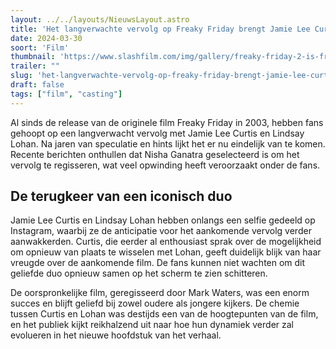 ```yaml
---
layout: ../../layouts/NieuwsLayout.astro
title: 'Het langverwachte vervolg op Freaky Friday brengt Jamie Lee Curtis en Lindsay Lohan opnieuw samen op het scherm'
date: 2024-03-30
soort: 'Film'
thumbnail: 'https://www.slashfilm.com/img/gallery/freaky-friday-2-is-freakin-happening-with-jamie-lee-curtis-and-lindsay-lohan-in-talks-to-return/intro-1711743791.jpg'
trailer: ""
slug: 'het-langverwachte-vervolg-op-freaky-friday-brengt-jamie-lee-curtis-en-lindsay-lohan-opnieuw-samen-op-het-scherm'
draft: false
tags: ["film", "casting"]
---
```


Al sinds de release van de originele film Freaky Friday in 2003, hebben fans gehoopt op een langverwacht vervolg met Jamie Lee Curtis en Lindsay Lohan. Na jaren van speculatie en hints lijkt het er nu eindelijk van te komen. Recente berichten onthullen dat Nisha Ganatra geselecteerd is om het vervolg te regisseren, wat veel opwinding heeft veroorzaakt onder de fans.

## De terugkeer van een iconisch duo

Jamie Lee Curtis en Lindsay Lohan hebben onlangs een selfie gedeeld op Instagram, waarbij ze de anticipatie voor het aankomende vervolg verder aanwakkerden. Curtis, die eerder al enthousiast sprak over de mogelijkheid om opnieuw van plaats te wisselen met Lohan, geeft duidelijk blijk van haar vreugde over de aankomende film. De fans kunnen niet wachten om dit geliefde duo opnieuw samen op het scherm te zien schitteren.

De oorspronkelijke film, geregisseerd door Mark Waters, was een enorm succes en blijft geliefd bij zowel oudere als jongere kijkers. De chemie tussen Curtis en Lohan was destijds een van de hoogtepunten van de film, en het publiek kijkt reikhalzend uit naar hoe hun dynamiek verder zal evolueren in het nieuwe hoofdstuk van het verhaal.
